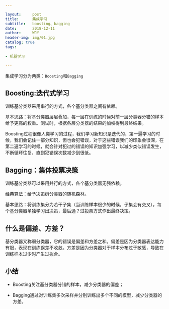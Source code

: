 ```yaml
---

layout:     post
title:      集成学习
subtitle:   boosting、bagging
date:       2018-12-11
author:     WJY
header-img: img/01.jpg
catalog: true
tags:
 
- 机器学习

---
```




集成学习分为两类：`Boosting`和`Bagging`

## Boosting:迭代式学习

训练基分类器采用串行的方式，各个基分类器之间有依赖。

基本思路：将基分类器层层叠加，每一层在训练的时候对前一层分类器分错的样本给予更高的权重。测试时，根据各层分类器的结果的加权得到最终结果。

Boosting过程很像人类学习的过程，我们学习新知识是迭代的，第一遍学习的时候，我们会记住一部分知识，但也会犯错误，对于这些错误我们的印象会很深，在第二遍学习的时候，就会针对犯过的错误的知识加强学习，以减少类似错误发生，不断循环往复，直到犯错误次数减少到很低。

## Bagging：集体投票决策

训练基分类器可以采用并行的方式，各个基分类器无强依赖。

经典算法：给予决策树分类器的随机森林。

基本思路：将训练集分为若干子集（当训练样本很少的时候，子集会有交叉），每个基分类器单独学习出决策，最后通？过投票方式作出最终决策。

## 什么是偏差、方差？

基分类器又称弱分类器，它的错误是偏差和方差之和。偏差是因为分类器表达能力有限，表现在训练误差不收敛。方差是因为分类器对于样本分布过于敏感，导致在训练样本过少时产生过拟合。

## 小结

- Boosting关注基分类器分错的样本，减少分类器的偏差；

- Bagging通过对训练集多次采样并分别训练出多个不同的模型，减少分类器的方差。

